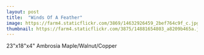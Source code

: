 ```yaml
---
layout: post
title:  "Winds Of A Feather"
image: https://farm4.staticflickr.com/3869/14632926459_2bef764c9f_c.jpg
thumbnail: https://farm4.staticflickr.com/3875/14881654803_a8209b465a.jpg
---
```


23"x18"x4" Ambrosia Maple/Walnut/Copper